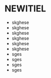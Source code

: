  # NEWITIEL
- skghese
- skghese
- skghese
- skghese
- skghese
- skghese
- sges
- sges
- sges
- sges

